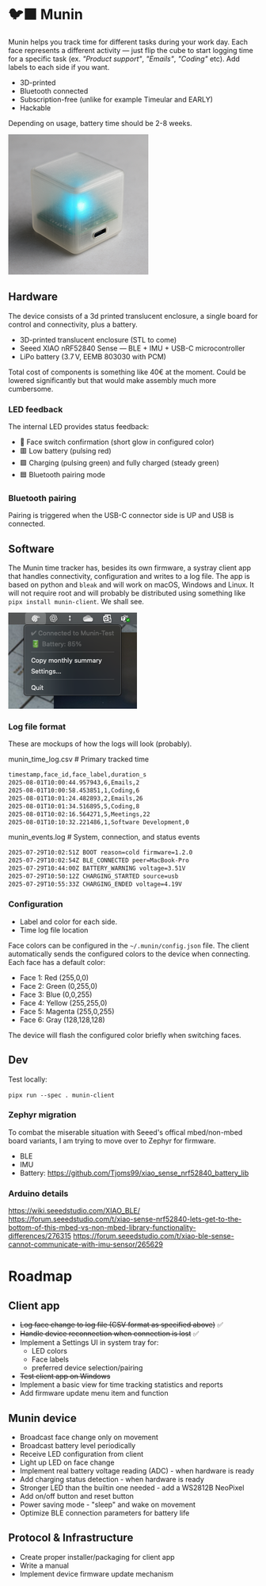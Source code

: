 # 🐦‍⬛ Munin

Munin helps you track time for different tasks during your work day. Each face represents a different activity — just flip the cube to start logging time for a specific task (ex. _"Product support"_, _"Emails"_, _"Coding"_ etc). Add labels to each side if you want.

- 3D-printed
- Bluetooth connected
- Subscription-free (unlike for example Timeular and EARLY)
- Hackable

Depending on usage, battery time should be 2-8 weeks.

![Munin mockup](munin-mockup.png)

## Hardware

The device consists of a 3d printed translucent enclosure, a single board for control and connectivity, plus a battery.

- 3D-printed translucent enclosure (STL to come)
- Seeed XIAO nRF52840 Sense — BLE + IMU + USB-C microcontroller
- LiPo battery (3.7 V, EEMB 803030 with PCM)

Total cost of components is something like 40€ at the moment. Could be lowered significantly but that would make assembly much more cumbersome.

### LED feedback

The internal LED provides status feedback:

- :rainbow: Face switch confirmation (short glow in configured color)
- :red_square: Low battery (pulsing red)
- :green_square: Charging (pulsing green) and fully charged (steady green)
- :blue_square: Bluetooth pairing mode

### Bluetooth pairing

Pairing is triggered when the USB-C connector side is UP and USB is connected.

## Software

The Munin time tracker has, besides its own firmware, a systray client app that handles connectivity, configuration and writes to a log file. The app is based on python and `bleak` and will work on macOS, Windows and Linux. It will not require root and will probably be distributed using something like `pipx install munin-client`. We shall see.

![Munin systray](systray_screenshot.png)

### Log file format

These are mockups of how the logs will look (probably).

munin_time_log.csv # Primary tracked time

```
timestamp,face_id,face_label,duration_s
2025-08-01T10:00:44.957943,6,Emails,2
2025-08-01T10:00:58.453851,1,Coding,6
2025-08-01T10:01:24.482893,2,Emails,26
2025-08-01T10:01:34.516895,5,Coding,8
2025-08-01T10:02:16.564271,5,Meetings,22
2025-08-01T10:10:32.221486,1,Software Development,0
```

munin_events.log # System, connection, and status events

```
2025-07-29T10:02:51Z BOOT reason=cold firmware=1.2.0
2025-07-29T10:02:54Z BLE_CONNECTED peer=MacBook-Pro
2025-07-29T10:44:00Z BATTERY_WARNING voltage=3.51V
2025-07-29T10:50:12Z CHARGING_STARTED source=usb
2025-07-29T10:55:33Z CHARGING_ENDED voltage=4.19V
```

### Configuration

- Label and color for each side.
- Time log file location

Face colors can be configured in the `~/.munin/config.json` file. The client automatically sends the configured colors to the device when connecting. Each face has a default color:

- Face 1: Red (255,0,0)
- Face 2: Green (0,255,0)
- Face 3: Blue (0,0,255)
- Face 4: Yellow (255,255,0)
- Face 5: Magenta (255,0,255)
- Face 6: Gray (128,128,128)

The device will flash the configured color briefly when switching faces.

## Dev

Test locally:

`pipx run --spec . munin-client`

### Zephyr migration

To combat the miserable situation with Seeed's offical mbed/non-mbed board variants, I am trying to move over to Zephyr for firmware.

* BLE
* IMU
* Battery: https://github.com/Tjoms99/xiao_sense_nrf52840_battery_lib

### Arduino details

https://wiki.seeedstudio.com/XIAO_BLE/
https://forum.seeedstudio.com/t/xiao-sense-nrf52840-lets-get-to-the-bottom-of-this-mbed-vs-non-mbed-library-functionality-differences/276315
https://forum.seeedstudio.com/t/xiao-ble-sense-cannot-communicate-with-imu-sensor/265629

# Roadmap

## Client app

- ~~Log face change to log file (CSV format as specified above)~~ ✅
- ~~Handle device reconnection when connection is lost~~ ✅
- Implement a Settings UI in system tray for:
  - LED colors
  - Face labels
  - preferred device selection/pairing
- ~~Test client app on Windows~~
- Implement a basic view for time tracking statistics and reports
- Add firmware update menu item and function

## Munin device

- Broadcast face change only on movement
- Broadcast battery level periodically
- Receive LED configuration from client 
- Light up LED on face change 
- Implement real battery voltage reading (ADC) - when hardware is ready 
- Add charging status detection - when hardware is ready 
- Stronger LED than the builtin one needed - add a WS2812B NeoPixel
- Add on/off button and reset button
- Power saving mode - "sleep" and wake on movement
- Optimize BLE connection parameters for battery life

## Protocol & Infrastructure

- Create proper installer/packaging for client app
- Write a manual
- Implement device firmware update mechanism
